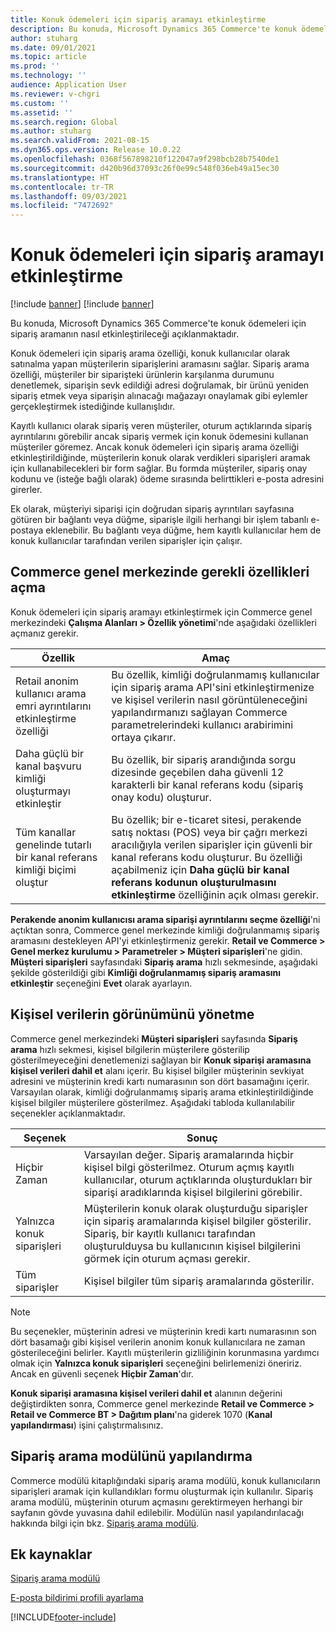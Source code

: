 ```yaml
---
title: Konuk ödemeleri için sipariş aramayı etkinleştirme
description: Bu konuda, Microsoft Dynamics 365 Commerce'te konuk ödemeleri için sipariş aramanın nasıl etkinleştirileceği açıklanmaktadır.
author: stuharg
ms.date: 09/01/2021
ms.topic: article
ms.prod: ''
ms.technology: ''
audience: Application User
ms.reviewer: v-chgri
ms.custom: ''
ms.assetid: ''
ms.search.region: Global
ms.author: stuharg
ms.search.validFrom: 2021-08-15
ms.dyn365.ops.version: Release 10.0.22
ms.openlocfilehash: 0368f567898210f122047a9f298bcb28b7540de1
ms.sourcegitcommit: d420b96d37093c26f0e99c548f036eb49a15ec30
ms.translationtype: HT
ms.contentlocale: tr-TR
ms.lasthandoff: 09/03/2021
ms.locfileid: "7472692"
---
```

# <a name="enable-order-lookup-for-guest-checkouts"></a>Konuk ödemeleri için sipariş aramayı etkinleştirme

[!include [banner](includes/banner.md)]
[!include [banner](includes/preview-banner.md)]

Bu konuda, Microsoft Dynamics 365 Commerce'te konuk ödemeleri için sipariş aramanın nasıl etkinleştirileceği açıklanmaktadır.

Konuk ödemeleri için sipariş arama özelliği, konuk kullanıcılar olarak satınalma yapan müşterilerin siparişlerini aramasını sağlar. Sipariş arama özelliği, müşteriler bir siparişteki ürünlerin karşılanma durumunu denetlemek, siparişin sevk edildiği adresi doğrulamak, bir ürünü yeniden sipariş etmek veya siparişin alınacağı mağazayı onaylamak gibi eylemler gerçekleştirmek istediğinde kullanışlıdır.

Kayıtlı kullanıcı olarak sipariş veren müşteriler, oturum açtıklarında sipariş ayrıntılarını görebilir ancak sipariş vermek için konuk ödemesini kullanan müşteriler göremez. Ancak konuk ödemeleri için sipariş arama özelliği etkinleştirildiğinde, müşterilerin konuk olarak verdikleri siparişleri aramak için kullanabilecekleri bir form sağlar. Bu formda müşteriler, sipariş onay kodunu ve (isteğe bağlı olarak) ödeme sırasında belirttikleri e-posta adresini girerler.

Ek olarak, müşteriyi siparişi için doğrudan sipariş ayrıntıları sayfasına götüren bir bağlantı veya düğme, siparişle ilgili herhangi bir işlem tabanlı e-postaya eklenebilir. Bu bağlantı veya düğme, hem kayıtlı kullanıcılar hem de konuk kullanıcılar tarafından verilen siparişler için çalışır.

## <a name="turn-on-necessary-features-in-commerce-headquarters"></a>Commerce genel merkezinde gerekli özellikleri açma

Konuk ödemeleri için sipariş aramayı etkinleştirmek için Commerce genel merkezindeki **Çalışma Alanları \> Özellik yönetimi**'nde aşağıdaki özellikleri açmanız gerekir.

| Özellik | Amaç |
|---------|---------|
| Retail anonim kullanıcı arama emri ayrıntılarını etkinleştirme özelliği | Bu özellik, kimliği doğrulanmamış kullanıcılar için sipariş arama API'sini etkinleştirmenize ve kişisel verilerin nasıl görüntüleneceğini yapılandırmanızı sağlayan Commerce parametrelerindeki kullanıcı arabirimini ortaya çıkarır. |
| Daha güçlü bir kanal başvuru kimliği oluşturmayı etkinleştir | Bu özellik, bir sipariş arandığında sorgu dizesinde geçebilen daha güvenli 12 karakterli bir kanal referans kodu (sipariş onay kodu) oluşturur. |
| Tüm kanallar genelinde tutarlı bir kanal referans kimliği biçimi oluştur | Bu özellik; bir e-ticaret sitesi, perakende satış noktası (POS) veya bir çağrı merkezi aracılığıyla verilen siparişler için güvenli bir kanal referans kodu oluşturur. Bu özelliği açabilmeniz için **Daha güçlü bir kanal referans kodunun oluşturulmasını etkinleştirme** özelliğinin açık olması gerekir. |

**Perakende anonim kullanıcısı arama siparişi ayrıntılarını seçme özelliği**'ni açtıktan sonra, Commerce genel merkezinde kimliği doğrulanmamış sipariş aramasını destekleyen API'yi etkinleştirmeniz gerekir. **Retail ve Commerce \> Genel merkez kurulumu \> Parametreler \> Müşteri siparişleri**'ne gidin. **Müşteri siparişleri** sayfasındaki **Sipariş arama** hızlı sekmesinde, aşağıdaki şekilde gösterildiği gibi **Kimliği doğrulanmamış sipariş aramasını etkinleştir** seçeneğini **Evet** olarak ayarlayın.

## <a name="manage-the-display-of-personal-data"></a>Kişisel verilerin görünümünü yönetme

Commerce genel merkezindeki **Müşteri siparişleri** sayfasında **Sipariş arama** hızlı sekmesi, kişisel bilgilerin müşterilere gösterilip gösterilmeyeceğini denetlemenizi sağlayan bir **Konuk siparişi aramasına kişisel verileri dahil et** alanı içerir. Bu kişisel bilgiler müşterinin sevkiyat adresini ve müşterinin kredi kartı numarasının son dört basamağını içerir. Varsayılan olarak, kimliği doğrulanmamış sipariş arama etkinleştirildiğinde kişisel bilgiler müşterilere gösterilmez. Aşağıdaki tabloda kullanılabilir seçenekler açıklanmaktadır.

| Seçenek | Sonuç |
|--------|--------|
| Hiçbir Zaman | Varsayılan değer. Sipariş aramalarında hiçbir kişisel bilgi gösterilmez. Oturum açmış kayıtlı kullanıcılar, oturum açtıklarında oluşturdukları bir siparişi aradıklarında kişisel bilgilerini görebilir. |
| Yalnızca konuk siparişleri | Müşterilerin konuk olarak oluşturduğu siparişler için sipariş aramalarında kişisel bilgiler gösterilir. Sipariş, bir kayıtlı kullanıcı tarafından oluşturulduysa bu kullanıcının kişisel bilgilerini görmek için oturum açması gerekir. |
| Tüm siparişler | Kişisel bilgiler tüm sipariş aramalarında gösterilir. |

> [!NOTE]
> Bu seçenekler, müşterinin adresi ve müşterinin kredi kartı numarasının son dört basamağı gibi kişisel verilerin anonim konuk kullanıcılara ne zaman gösterileceğini belirler. Kayıtlı müşterilerin gizliliğinin korunmasına yardımcı olmak için **Yalnızca konuk siparişleri** seçeneğini belirlemenizi öneririz. Ancak en güvenli seçenek **Hiçbir Zaman**'dır.

**Konuk siparişi aramasına kişisel verileri dahil et** alanının değerini değiştirdikten sonra, Commerce genel merkezinde **Retail ve Commerce \> Retail ve Commerce BT \> Dağıtım planı**'na giderek 1070 (**Kanal yapılandırması**) işini çalıştırmalısınız.

## <a name="configure-the-order-lookup-module"></a>Sipariş arama modülünü yapılandırma

Commerce modülü kitaplığındaki sipariş arama modülü, konuk kullanıcıların siparişleri aramak için kullandıkları formu oluşturmak için kullanılır. Sipariş arama modülü, müşterinin oturum açmasını gerektirmeyen herhangi bir sayfanın gövde yuvasına dahil edilebilir. Modülün nasıl yapılandırılacağı hakkında bilgi için bkz. [Sipariş arama modülü](order-lookup-module.md).

## <a name="additional-resources"></a>Ek kaynaklar

[Sipariş arama modülü](order-lookup-module.md)

[E-posta bildirimi profili ayarlama](email-notification-profiles.md)

[!INCLUDE[footer-include](../includes/footer-banner.md)]
